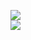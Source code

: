 [![](https://img.shields.io/badge/Made%20With-Github%20Spray-lightgrey.svg?style=for-the-badge&logo=github)](https://github.com/Annihil/github-spray#2339)  
[![](https://i.imgur.com/2DrTn0Z.gif)](https://github.com/Annihil/github-spray)